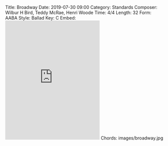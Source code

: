 Title: Broadway
Date: 2019-07-30 09:00
Category: Standards
Composer: Wilbur H Bird, Teddy McRae, Henri Woode
Time: 4/4
Length: 32
Form: AABA
Style: Ballad
Key: C
Embed: <iframe src="https://open.spotify.com/embed/user/thatdavidmiller/playlist/0qeILTxEetPCX2VkISktiM" width="300" height="380" frameborder="0" allowtransparency="true" allow="encrypted-media"></iframe>
Chords: images/broadway.jpg
